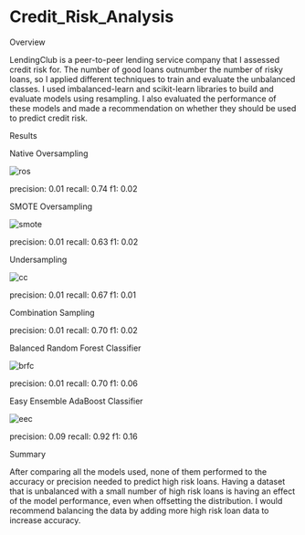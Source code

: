 # Credit_Risk_Analysis
Overview

LendingClub is a peer-to-peer lending service company that I assessed credit risk for. The number of good loans outnumber the number of risky loans, so I applied different techniques to train and evaluate the unbalanced classes. I used imbalanced-learn and scikit-learn libraries to build and evaluate models using resampling. I also evaluated the performance of these models and made a recommendation on whether they should be used to predict credit risk.

Results

Native Oversampling

![ros](https://user-images.githubusercontent.com/68204195/104790553-5cbdb680-574c-11eb-8258-5c7bf38c5556.png)


 
precision: 0.01
recall: 0.74
f1: 0.02

SMOTE Oversampling

![smote](https://user-images.githubusercontent.com/68204195/104790595-7e1ea280-574c-11eb-9859-449bfdd58025.png)


precision: 0.01
recall: 0.63
f1: 0.02

 Undersampling

 
 ![cc](https://user-images.githubusercontent.com/68204195/104790026-3b0fff80-574b-11eb-8fce-1d1e8c275b78.png)

precision: 0.01
recall: 0.67
f1: 0.01

Combination Sampling








precision: 0.01
recall: 0.70
f1: 0.02

Balanced Random Forest Classifier

![brfc](https://user-images.githubusercontent.com/68204195/104790162-a0fc8700-574b-11eb-8a83-a34467bf9c24.png)

precision: 0.01
recall: 0.70
f1: 0.06

Easy Ensemble AdaBoost Classifier

![eec](https://user-images.githubusercontent.com/68204195/104790207-c12c4600-574b-11eb-82b6-27915b62e227.png)

precision: 0.09
recall: 0.92
f1: 0.16


Summary

After comparing all the models used, none of them performed to the accuracy or precision needed to predict high risk loans. Having a dataset that is unbalanced with a small number of high risk loans is having an effect of the model performance, even when offsetting the distribution. I would recommend balancing the data by adding more high risk loan data to increase accuracy. 
